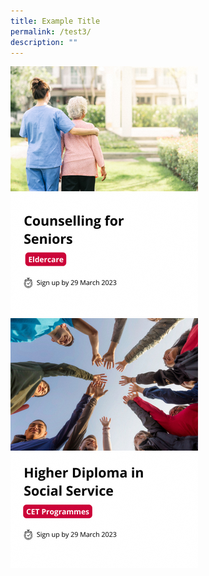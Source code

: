 ```yaml
---
title: Example Title
permalink: /test3/
description: ""
---
```

![](/images/eldercare-img.png)![](/images/hdss-img.png)